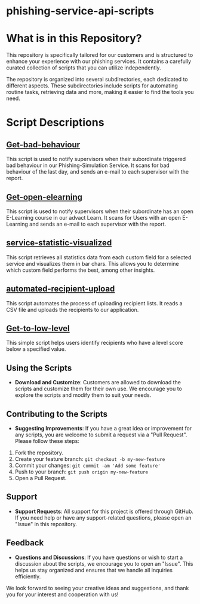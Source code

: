 # phishing-service-api-scripts

# What is in this Repository?
This repository is specifically tailored for our customers and is structured to enhance your experience with our phishing services. It contains a carefully curated collection of scripts that you can utilize independently.

The repository is organized into several subdirectories, each dedicated to different aspects. These subdirectories include scripts for automating routine tasks, retrieving data and more, making it easier to find the tools you need.

# Script Descriptions

##  [Get-bad-behaviour](Get-bad-behaviour/README.md)
This script is used to notify supervisors when their subordinate triggered bad behaviour in our Phishing-Simulation Service. It scans for bad behaviour of the last day, and sends an e-mail to each supervisor with the report.

##  [Get-open-elearning](Get-open-elearning/README.md)
This script is used to notify supervisors when their subordinate has an open E-Learning course in our advact Learn. It scans for Users with an open E-Learning and sends an e-mail to each supervisor with the report.

##  [service-statistic-visualized](service-statistic-visualized/README.md)
This script retrieves all statistics data from each custom field for a selected service and visualizes them in bar chars. This allows you to determine which custom field performs the best, among other insights.

## [automated-recipient-upload](automated-recipient-upload/README.md)
This script automates the process of uploading recipient lists. It reads a CSV file and uploads the recipients to our application.

## [Get-to-low-level](Get-to-low-level/README.md)
This simple script helps users identify recipients who have a level score below a specified value.

## Using the Scripts

- **Download and Customize**: Customers are allowed to download the scripts and customize them for their own use. We encourage you to explore the scripts and modify them to suit your needs.

## Contributing to the Scripts

- **Suggesting Improvements**: If you have a great idea or improvement for any scripts, you are welcome to submit a request via a "Pull Request". Please follow these steps:
1. Fork the repository.
2. Create your feature branch: `git checkout -b my-new-feature`
3. Commit your changes: `git commit -am 'Add some feature'`
4. Push to your branch: `git push origin my-new-feature`
5. Open a Pull Request.

## Support

- **Support Requests**: All support for this project is offered through GitHub. If you need help or have any support-related questions, please open an "Issue" in this repository.

## Feedback

- **Questions and Discussions**: If you have questions or wish to start a discussion about the scripts, we encourage you to open an "Issue". This helps us stay organized and ensures that we handle all inquiries efficiently.

We look forward to seeing your creative ideas and suggestions, and thank you for your interest and cooperation with us!
